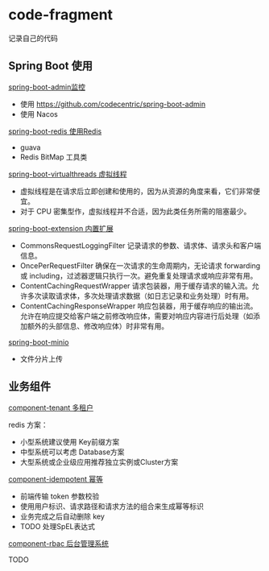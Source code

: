# code-fragment

记录自己的代码

## Spring Boot 使用

[spring-boot-admin监控](spring-boot-admin) 

- 使用 https://github.com/codecentric/spring-boot-admin
- 使用 Nacos 

[spring-boot-redis 使用Redis](spring-boot-redis)

- guava
- Redis BitMap 工具类

[spring-boot-virtualthreads 虚拟线程](spring-boot-virtualthreads)

- 虚拟线程是在请求后立即创建和使用的，因为从资源的角度来看，它们非常便宜。
- 对于 CPU 密集型作，虚拟线程并不合适，因为此类任务所需的阻塞最少。

 [spring-boot-extension 内置扩展](spring-boot-extension) 

- CommonsRequestLoggingFilter 记录请求的参数、请求体、请求头和客户端信息。
- OncePerRequestFilter 确保在一次请求的生命周期内，无论请求 forwarding 或 including，过滤器逻辑只执行一次。避免重复处理请求或响应非常有用。
- ContentCachingRequestWrapper 请求包装器，用于缓存请求的输入流。允许多次读取请求体，多次处理请求数据（如日志记录和业务处理）时有用。
- ContentCachingResponseWrapper 响应包装器，用于缓存响应的输出流。允许在响应提交给客户端之前修改响应体，需要对响应内容进行后处理（如添加额外的头部信息、修改响应体）时非常有用。

 [spring-boot-minio](spring-boot-minio) 

- 文件分片上传

## 业务组件

 [component-tenant 多租户](component-tenant) 

redis 方案：

- 小型系统建议使用 Key前缀方案
- 中型系统可以考虑 Database方案
- 大型系统或企业级应用推荐独立实例或Cluster方案

 [component-idempotent 幂等](component-idempotent) 

- 前端传输 token 参数校验
- 使用用户标识、请求路径和请求方法的组合来生成幂等标识
- 业务完成之后自动删除 key
- TODO 处理SpEL表达式

 [component-rbac 后台管理系统](component-rbac) 

TODO


